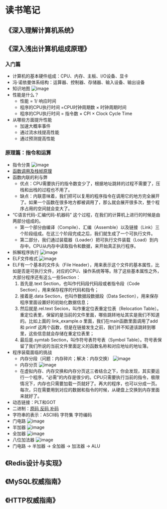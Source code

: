 # 读书笔记

## 《深入理解计算机系统》

### 



## 《深入浅出计算机组成原理》

### 入门篇

- 计算机的基本硬件组成：CPU、内存、主板、I/O设备、显卡
- 冯·诺依曼体系结构：运算器、控制器、存储器、输入设备、输出设备
- 知识地图 ![image](../images/zhishiditu.png)
- 性能是什么？
  - 性能 = 1/ 响应时间
  - 程序的CPU执行时间 =CPU时钟周期数 × 时钟周期时间
  - 程序的CPU执行时间 = 指令数 × CPI × Clock Cycle Time
- 从哪些方面提升性能
  - 加速大概率事件
  - 通过流水线提高性能
  - 通过预测提高性能
  
### 原理篇：指令和运算

- 指令分类 
  ![image](../images/zhilingfenlei.png)
- [函数调用及栈帧原理](https://zhuanlan.zhihu.com/p/27339191)
- 函数内联的利与弊
  - 优点：CPU需要执行的指令数变少了，根据地址跳转的过程不需要了，压栈和出栈的过程也不用了。
  - 缺点：内联意味着，我们把可以复用的程序指令在调用它的地方完全展开了。如果一个函数在很多地方都被调用了，那么就会展开很多次，整个程序占用的空间就会变大了。
- “C语言代码-汇编代码-机器码” 这个过程，在我们的计算机上进行的时候是由两部分组成的。
  - 第一个部分由编译（Compile）、汇编（Assemble）以及链接（Link）三个阶段组成。在这三个阶段完成之后，我们就生成了一个可执行文件。
  - 第二部分，我们通过装载器（Loader）把可执行文件装载（Load）到内存中。CPU从内存中读取指令和数据，来开始真正执行程序。
- 拆解程序执行 
  ![image](../images/chengxuchaijie.png)
- ELF文件格式 
  ![image](../images/elfformat.png)
- ELF有一个基本的文件头（File Header），用来表示这个文件的基本属性，比如是否是可执行文件，对应的CPU、操作系统等等。除了这些基本属性之外，大部分程序还有这么一些Section：
  1. 首先是.text Section，也叫作代码段代码段或者指令段（Code Section），用来保存程序的代码和指令；
  2. 接着是.data Section，也叫作数据段数据段（Data Section），用来保存程序里面设置好的初始化数据信息；
  3. 然后就是.rel.text Secion，叫作重定位表重定位表（Relocation Table）。重定位表里，保留的是当前的文件里面，哪些跳转地址其实是我们不知道的。比如上面的 link_example.o 里面，我们在main函数里面调用了add 和 printf 这两个函数，但是在链接发生之前，我们并不知道该跳转到哪里，这些信息就会存储在重定位表里；
  4. 最后是.symtab Section，叫作符号表符号表（Symbol Table）。符号表保留了我们所说的当前文件里面定义的函数名称和对应地址的地址簿。
- 程序装载面临的挑战
  - 内存分段（问题：内存碎片；解决：内存交换） 
    ![image](../images/neicunfenduan.png)
  - 内存分页 
    ![image](../images/neicunfenye.png)
  - 在虚拟内存、内存交换和内存分页这三者结合之下，你会发现，其实要运行一个程序，“必需”的内存是很少的。CPU只需要执行当前的指令，极限情况下，内存也只需要加载一页就好了。再大的程序，也可以分成一页。每次，只在需要用到对应的数据和指令的时候，从硬盘上交换到内存里面来就好了。
- 动态链接：PLT和GOT
- 二进制：[原码 反码 补码](https://www.imooc.com/article/16813?block_id=tuijian_wz)
- 字符串的表示：ASCII码 字符集 字符编码
- 门电路 
  ![image](../images/mendianlu.png)
- 半加器 
  ![image](../images/banjiaqi.png)
- 全加器 
  ![image](../images/quanjiaqi.png)
- 八位加法器 
  ![image](../images/baweijiafaqi.png)
- 门电路 -> 半加器 -> 全加器 -> 加法器 -> ALU






## 《Redis设计与实现》

## 《MySQL权威指南》

## 《HTTP权威指南》
